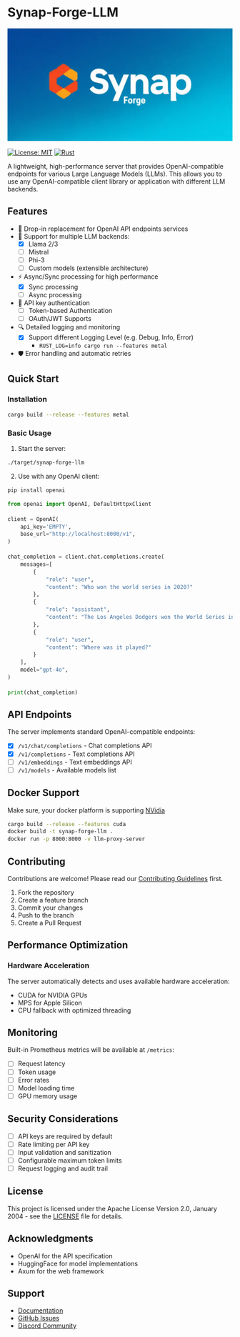 # Synap-Forge-LLM
![Local photo](./images/image.webp)

[![License: MIT](https://img.shields.io/badge/license-Apache%202.0-blue?style=flat-square)](https://opensource.org/license/apache-2-0)
[![Rust](https://img.shields.io/badge/rust-%23000000.svg?logo=rust&logoColor=white)](https://www.rust-lang.org)

A lightweight, high-performance server that provides OpenAI-compatible endpoints for various Large Language Models (LLMs). This allows you to use any OpenAI-compatible client library or application with different LLM backends.

## Features
- 🚀 Drop-in replacement for OpenAI API endpoints services
- 🔄 Support for multiple LLM backends:
    - [x] Llama 2/3
    - [ ] Mistral
    - [ ] Phi-3
    - [ ] Custom models (extensible architecture)
- ⚡️ Async/Sync processing for high performance
    - [x] Sync processing
    - [ ] Async processing
- 🔑 API key authentication
    - [ ] Token-based Authentication
    - [ ] OAuth/JWT Supports
- 🔍 Detailed logging and monitoring
    - [x] Support different Logging Level (e.g. Debug, Info, Error)
      - `RUST_LOG=info cargo run --features metal`
- 🛡 Error handling and automatic retries

## Quick Start

### Installation

```bash
cargo build --release --features metal
```

### Basic Usage

1. Start the server:

```bash
./target/synap-forge-llm
```

2. Use with any OpenAI client:

```bash
pip install openai
```

```python
from openai import OpenAI, DefaultHttpxClient

client = OpenAI(
    api_key='EMPTY',
    base_url="http://localhost:8000/v1",
)

chat_completion = client.chat.completions.create(
    messages=[
        {
            "role": "user",
            "content": "Who won the world series in 2020?"
        },
        {
            "role": "assistant",
            "content": "The Los Angeles Dodgers won the World Series in 2020."
        },
        {
            "role": "user",
            "content": "Where was it played?"
        }
    ],
    model="gpt-4o",
)

print(chat_completion)
```

## API Endpoints

The server implements standard OpenAI-compatible endpoints:

- [x] `/v1/chat/completions` - Chat completions API
- [x] `/v1/completions` - Text completions API
- [ ] `/v1/embeddings` - Text embeddings API
- [ ] `/v1/models` - Available models list

## Docker Support
Make sure, your docker platform is supporting [NVidia](https://github.com/NVIDIA/nvidia-container-toolkit) 

```bash
cargo build --release --features cuda
docker build -t synap-forge-llm .
docker run -p 8000:8000 -v llm-proxy-server
```

## Contributing

Contributions are welcome! Please read our [Contributing Guidelines](CONTRIBUTING.md) first.

1. Fork the repository
2. Create a feature branch
3. Commit your changes
4. Push to the branch
5. Create a Pull Request

## Performance Optimization

### Hardware Acceleration

The server automatically detects and uses available hardware acceleration:

- CUDA for NVIDIA GPUs
- MPS for Apple Silicon
- CPU fallback with optimized threading

## Monitoring

Built-in Prometheus metrics will be available at `/metrics`:

- [ ] Request latency
- [ ] Token usage
- [ ] Error rates
- [ ] Model loading time
- [ ] GPU memory usage

## Security Considerations

- [ ] API keys are required by default
- [ ] Rate limiting per API key
- [ ] Input validation and sanitization
- [ ] Configurable maximum token limits
- [ ] Request logging and audit trail

## License

This project is licensed under the Apache License Version 2.0, January 2004 - see the [LICENSE](LICENSE) file for details.

## Acknowledgments

- OpenAI for the API specification
- HuggingFace for model implementations
- Axum for the web framework

## Support

- [Documentation](https://llm-proxy-server.readthedocs.io/)
- [GitHub Issues](https://github.com/synap-forge/synap-forge-llm/issues)
- [Discord Community](https://discord.gg/vxhGShNJ)